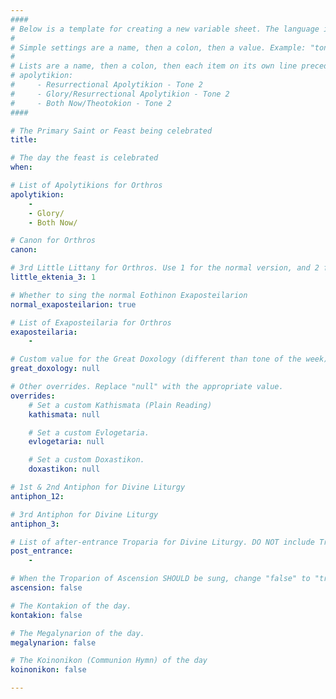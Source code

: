 ```yaml
---
####
# Below is a template for creating a new variable sheet. The language is YAML.
#
# Simple settings are a name, then a colon, then a value. Example: "tone: 6"
# 
# Lists are a name, then a colon, then each item on its own line preceded by 4 spaces and a dash. Example:
# apolytikion:
#     - Resurrectional Apolytikion - Tone 2
#     - Glory/Resurrectional Apolytikion - Tone 2
#     - Both Now/Theotokion - Tone 2
####

# The Primary Saint or Feast being celebrated
title: 

# The day the feast is celebrated
when: 

# List of Apolytikions for Orthros
apolytikion:
    - 
    - Glory/
    - Both Now/

# Canon for Orthros
canon: 

# 3rd Little Littany for Orthros. Use 1 for the normal version, and 2 for the version without "Exalt ye the Lord Our God..."
little_ektenia_3: 1

# Whether to sing the normal Eothinon Exaposteilarion
normal_exaposteilarion: true

# List of Exaposteilaria for Orthros
exaposteilaria:
    - 

# Custom value for the Great Doxology (different than tone of the week)
great_doxology: null

# Other overrides. Replace "null" with the appropriate value.
overrides:
    # Set a custom Kathismata (Plain Reading)
    kathismata: null

    # Set a custom Evlogetaria.
    evlogetaria: null

    # Set a custom Doxastikon.
    doxastikon: null

# 1st & 2nd Antiphon for Divine Liturgy
antiphon_12: 

# 3rd Antiphon for Divine Liturgy
antiphon_3: 

# List of after-entrance Troparia for Divine Liturgy. DO NOT include Troparion of Ascension
post_entrance:
    - 

# When the Troparion of Ascension SHOULD be sung, change "false" to "true"
ascension: false

# The Kontakion of the day.
kontakion: false

# The Megalynarion of the day.
megalynarion: false

# The Koinonikon (Communion Hymn) of the day
koinonikon: false

---
```


